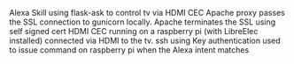 Alexa Skill using flask-ask to control tv via HDMI CEC
Apache proxy passes the SSL connection to gunicorn locally. Apache terminates the SSL using self signed cert
HDMI CEC running on a raspberry pi (with LibreElec installed) connected via HDMI to the tv. 
ssh using Key authentication used to issue command on raspberry pi when the Alexa intent matches 
